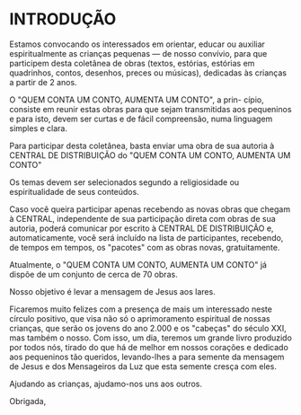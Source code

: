INTRODUÇÃO
=========

Estamos convocando os interessados em orientar, educar ou auxiliar
espiritualmente as crianças pequenas — de nosso convívio, para que
participem desta coletânea de obras (textos, estórias, estórias em
quadrinhos, contos, desenhos, preces ou músicas), dedicadas às
crianças a partir de 2 anos.

O "QUEM CONTA UM CONTO, AUMENTA UM CONTO", a prin- cípio, consiste em
reunir estas obras para que sejam transmitidas aos pequeninos e para
isto, devem ser curtas e de fácil compreensão, numa linguagem simples
e clara.

Para participar desta coletânea, basta enviar uma obra de sua autoria
à CENTRAL DE DISTRIBUIÇÃO do "QUEM CONTA UM CONTO, AUMENTA UM CONTO"

Os temas devem ser selecionados segundo a religiosidade ou
espiritualidade de seus conteúdos.

Caso você queira participar apenas recebendo as novas obras que chegam
à CENTRAL, independente de sua participação direta com obras de sua
autoria, poderá comunicar por escrito à CENTRAL DE DISTRIBUIÇÃO e,
automaticamente, você será incluído na lista de participantes,
recebendo, de tempos em tempos, os "pacotes" com as obras novas,
gratuitamente.

Atualmente, o "QUEM CONTA UM CONTO, AUMENTA UM CONTO" já dispõe de um
conjunto de cerca de 70 obras.

Nosso objetivo é levar a mensagem de Jesus aos lares.

Ficaremos muito felizes com a presença de mais um interessado neste
círculo positivo, que visa não só o aprimoramento espiritual de nossas
crianças, que serão os jovens do ano 2.000 e os "cabeças" do século
XXI, mas também o nosso. Com isso, um dia, teremos um grande livro
produzido por todos nós, tirado do que há de melhor em nossos corações
e dedicado aos pequeninos tão queridos, levando-lhes a para semente da
mensagem de Jesus e dos Mensageiros da Luz que esta semente cresça com
eles.

Ajudando as crianças, ajudamo-nos uns aos outros.

Obrigada,
